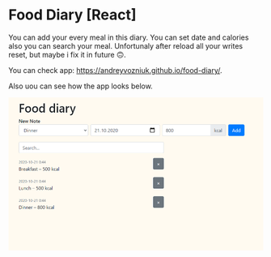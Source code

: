 # Food Diary [React]

You can add your every meal in this diary. You can set date and calories also you can search your meal. 
Unfortunaly after reload all your writes reset, but maybe i fix it in future 🙃.

You can check app: https://andreyvozniuk.github.io/food-diary/.

Also uou can see how the app looks below.

![picture app](img/picture-app.png)
